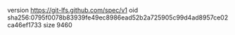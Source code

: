 version https://git-lfs.github.com/spec/v1
oid sha256:0795f0078b83939fe49ec8986ead52b2a725905c99d4ad8957ce02ca46ef1733
size 9460

